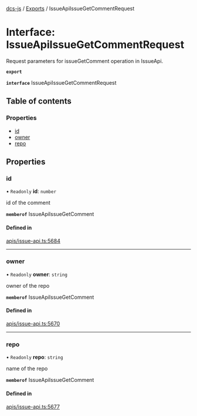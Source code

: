 [dcs-js](../README.md) / [Exports](../modules.md) / IssueApiIssueGetCommentRequest

# Interface: IssueApiIssueGetCommentRequest

Request parameters for issueGetComment operation in IssueApi.

**`export`**

**`interface`** IssueApiIssueGetCommentRequest

## Table of contents

### Properties

- [id](IssueApiIssueGetCommentRequest.md#id)
- [owner](IssueApiIssueGetCommentRequest.md#owner)
- [repo](IssueApiIssueGetCommentRequest.md#repo)

## Properties

### <a id="id" name="id"></a> id

• `Readonly` **id**: `number`

id of the comment

**`memberof`** IssueApiIssueGetComment

#### Defined in

[apis/issue-api.ts:5684](https://github.com/unfoldingWord/dcs-js/blob/b29eb7a/apis/issue-api.ts#L5684)

___

### <a id="owner" name="owner"></a> owner

• `Readonly` **owner**: `string`

owner of the repo

**`memberof`** IssueApiIssueGetComment

#### Defined in

[apis/issue-api.ts:5670](https://github.com/unfoldingWord/dcs-js/blob/b29eb7a/apis/issue-api.ts#L5670)

___

### <a id="repo" name="repo"></a> repo

• `Readonly` **repo**: `string`

name of the repo

**`memberof`** IssueApiIssueGetComment

#### Defined in

[apis/issue-api.ts:5677](https://github.com/unfoldingWord/dcs-js/blob/b29eb7a/apis/issue-api.ts#L5677)
